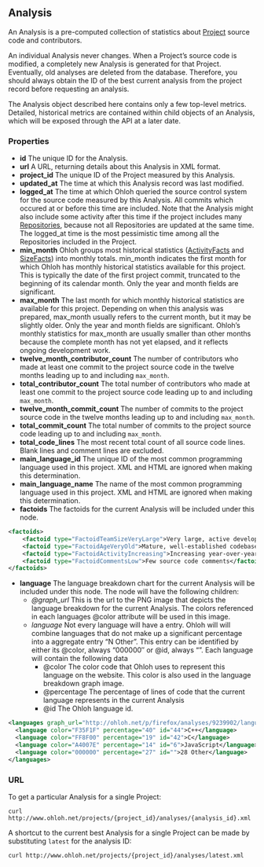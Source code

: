 ## Analysis

An Analysis is a pre-computed collection of statistics about [Project](/reference/project.md) source code and contributors.

An individual Analysis never changes. When a Project’s source code is modified, a completely new Analysis is generated for that Project. Eventually, old analyses are deleted from the database. Therefore, you should always obtain the ID of the best current analysis from the project record before requesting an analysis.

The Analysis object described here contains only a few top-level metrics. Detailed, historical metrics are contained within child objects of an Analysis, which will be exposed through the API at a later date.

### Properties

+ __id__
    The unique ID for the Analysis.
+ __url__
    A URL, returning details about this Analysis in XML format.    
+ __project_id__
    The unique ID of the Project measured by this Analysis.
+ __updated_at__
    The time at which this Analysis record was last modified.
+ __logged_at__
    The time at which Ohloh queried the source control system for the source code measured by this Analysis. All commits which occured at or before this time are included. Note that the Analysis might also include some activity after this time if the project includes many [Repositories](/reference/repository.md), because not all Repositories are updated at the same time. The logged_at time is the most pessimistic time among all the Repositories included in the Project.
+ __min_month__
    Ohloh groups most historical statistics ([ActivityFacts](/reference/activity_fact.md) and [SizeFacts](/reference/size_fact.md)) into monthly totals. min_month indicates the first month for which Ohloh has monthly historical statistics available for this project. This is typically the date of the first project commit, truncated to the beginning of its calendar month. Only the year and month fields are significant.
+ __max_month__
    The last month for which monthly historical statistics are available for this project. Depending on when this analysis was prepared, max_month usually refers to the current month, but it may be slightly older. Only the year and month fields are significant. Ohloh’s monthly statistics for max_month are usually smaller than other months because the complete month has not yet elapsed, and it reflects ongoing development work.
+ __twelve_month_contributor_count__
    The number of contributors who made at least one commit to the project source code in the twelve months leading up to and including `max_month`.
+ __total_contributor_count__
    The total number of contributors who made at least one commit to the project source code leading up to and including `max_month`.
+ __twelve_month_commit_count__
    The number of commits to the project source code in the twelve months leading up to and including `max_month`.
+ __total_commit_count__
    The total number of commits to the project source code leading up to and including `max_month`.
+ __total_code_lines__
    The most recent total count of all source code lines. Blank lines and comment lines are excluded.
+ __main_language_id__
    The unique ID of the most common programming language used in this project. XML and HTML are ignored when making this determination.
+ __main_language_name__
    The name of the most common programming language used in this project. XML and HTML are ignored when making this determination.
+ __factoids__
    The factoids for the current Analysis will be included under this node.

```xml
<factoids>
    <factoid type="FactoidTeamSizeVeryLarge">Very large, active development team</factoid>
    <factoid type="FactoidAgeVeryOld">Mature, well-established codebase</factoid>
    <factoid type="FactoidActivityIncreasing">Increasing year-over-year development activity</factoid>
    <factoid type="FactoidCommentsLow">Few source code comments</factoid>
</factoids>
```

+ __language__
    The language breakdown chart for the current Analysis will be included under this node. The node will have the following children:
    - _@graph_url_
    This is the url to the PNG image that depicts the language breakdown for the current Analysis. The colors referenced in each languages @color attribute will be used in this image.
    - _language_
    Not every language will have a entry. Ohloh will will combine languages that do not make up a significant percentage into a aggregate entry “N Other”. This entry can be identified by either its @color, always “000000″ or @id, always “”.
    Each language will contain the following data
        - @color The color code that Ohloh uses to represent this language on the website. This color is also used in the language breakdown graph image.
        - @percentage The percentage of lines of code that the current language represents in the current Analysis
        - @id The Ohloh language id.

```xml
<languages graph_url="http://ohloh.net/p/firefox/analyses/9239902/languages.png">
  <language color="F35F1F" percentage="40" id="44">C++</language>
  <language color="FF8F00" percentage="19" id="42">C</language>
  <language color="A4007E" percentage="14" id="6">JavaScript</language>
  <language color="000000" percentage="27" id="">28 Other</language>
</languages>
```
    

### URL
To get a particular Analysis for a single Project:
```shell
curl http://www.ohloh.net/projects/{project_id}/analyses/{analysis_id}.xml 
```

A shortcut to the current best Analysis for a single Project can be made by substituting `latest` for the analysis ID:
```shell
curl http://www.ohloh.net/projects/{project_id}/analyses/latest.xml 
```

